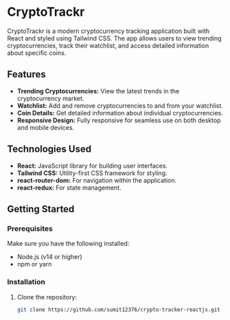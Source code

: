 # CryptoTrackr

CryptoTrackr is a modern cryptocurrency tracking application built with React and styled using Tailwind CSS. The app allows users to view trending cryptocurrencies, track their watchlist, and access detailed information about specific coins.

## Features

- **Trending Cryptocurrencies:** View the latest trends in the cryptocurrency market.
- **Watchlist:** Add and remove cryptocurrencies to and from your watchlist.
- **Coin Details:** Get detailed information about individual cryptocurrencies.
- **Responsive Design:** Fully responsive for seamless use on both desktop and mobile devices.

## Technologies Used

- **React:** JavaScript library for building user interfaces.
- **Tailwind CSS:** Utility-first CSS framework for styling.
- **react-router-dom:** For navigation within the application.
- **react-redux:** For state management.

## Getting Started

### Prerequisites

Make sure you have the following installed:
- Node.js (v14 or higher)
- npm or yarn

### Installation

1. Clone the repository:

   ```bash
   git clone https://github.com/sumit12376/crypto-tracker-reactjs.git
